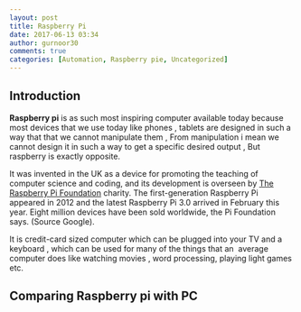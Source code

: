 ```yaml
---
layout: post
title: Raspberry Pi
date: 2017-06-13 03:34
author: gurnoor30
comments: true
categories: [Automation, Raspberry pie, Uncategorized]
---
```

<h2>Introduction</h2>
<strong>Raspberry pi</strong> is as such most inspiring computer available today because most devices that we use today like phones , tablets are designed in such a way that that we cannot manipulate them , From manipulation i mean we cannot design it in such a way to get a specific desired output , But raspberry is exactly opposite.
<p class="js_ad-mobile-dynamic js_ad-dynamic">It was invented in the UK as a device for promoting the teaching of computer science and coding, and its development is overseen by <a href="https://www.raspberrypi.org/about/" target="_blank" rel="noopener">The Raspberry Pi Foundation</a> charity. The first-generation Raspberry Pi appeared in 2012 and the latest Raspberry Pi 3.0 arrived in February this year. Eight million devices have been sold worldwide, the Pi Foundation says. (Source Google).</p>
<!--<img class="alignnone wp-image-81 size-full" src="https://www.singhgurnoor.com/wp-content/uploads/2017/06/rasp1.jpg" alt="rasp1" #width="2240" height="1831" /> -->

It is credit-card sized computer which can be plugged into your TV and a keyboard , which can be used for many of the things that an  average computer does like watching movies , word processing, playing light games etc.
<h2>Comparing Raspberry pi with PC</h2>
<!--- <img class="alignnone wp-image-91 size-full" src="https://www.singhgurnoor.com/wp-content/uploads/2017/06/rasp-2.png" alt="rasp 2" width="638" height="479" /> -- > 

So if we compare both , In Raspberry pi we can only download open-source operating system and the Ram , Graphics and processor of Raspberry pi is comparatively low as compare to that of personal computer which works completely fine for doing basic operations other than playing high end games like GTA V.
<h2>Basics of Raspberry pi</h2>
<!-- <img class="alignnone wp-image-105 size-full" src="https://www.singhgurnoor.com/wp-content/uploads/2017/06/rasp3.png" alt="rasp3" width="569" height="440" /> -- > 

We have HDMI port to connect raspberry pi it to monitor . We have a dedicated SD card slot for installing open-source operating system. Here we have  blue colored SD card in the picture, (in the latest version) integrated <strong>wifi</strong> and <strong>Bluetooth</strong>

<img class="alignnone wp-image-119 size-full" src="https://www.singhgurnoor.com/wp-content/uploads/2017/06/rasp4.jpg" alt="rasp4" width="2202" height="1652" />

We also have a camera for recording and a headphone jack using which we can listen to songs and it  can also be useful for any automation project. We also have a 26 pin <strong>GPIO </strong>(General Purpose I/O) which is used for carrying out  specific job from  Raspberry Pie.
<h2>Comparing Raspberry pie Models</h2>
<img class="alignnone wp-image-142 size-full" src="https://www.singhgurnoor.com/wp-content/uploads/2017/06/rasp7.png" alt="rasp7.png" width="638" height="479" />

There are basically two models
<ul>
 	<li><strong>Model A</strong></li>
 	<li><strong>Model B</strong></li>
</ul>
It cost around $25( <span class="_Tgc">₹</span> 1750) for Model A and $35 (<span class="_Tgc">₹</span> 2450) for Model B .

In Model A we don't have Ethernet connectivity unlike in Model B where we have a RJ45 connector.

Consumption for Power in Model A ( 1.5 W) is less then that of Model B (3.5W).
<h2>Why Raspberry Pi ?</h2>
<img class="alignnone wp-image-156 " src="https://www.singhgurnoor.com/wp-content/uploads/2017/06/start-with-why.jpg" alt="" width="417" height="230" />

If you are a amateur computer and electronics enthusiasts who want to build their own devices this is the best thing you can get at such low cost , its definitely a value for money thing for doing automation.

You can pretty much do anything which a low powered computer can do .

You can watch a movie, write a document, play basic games, and so on—it’s really up to you.

<img class="alignnone wp-image-178 size-full" src="https://www.singhgurnoor.com/wp-content/uploads/2017/06/hnpui7l30a9wnuiavrm4.gif" alt="hnpui7l30a9wnuiavrm4" width="800" height="450" />

(Source - Google)
<h2>Operating system in Raspberry Pi</h2>
Well there are many open source OS like
<ul>
 	<li>Raspbian- Official supported OS</li>
 	<li>Debian</li>
 	<li>Arch Linux</li>
 	<li>Fedora</li>
 	<li>Ubuntu Mate</li>
</ul>
which you can install on your Raspberry Pi but if you are beginner then Raspbian OS should be your 1st choice .To make it more simpler there is <strong>NOOBS ( New Out Of The Box Software). </strong>

NOOBS is a way to make setting up a Raspberry Pi for the first time <strong>much, much easier</strong>. You won’t need network access, and you won’t need to download any special imaging software. Just head to the <a href="https://www.raspberrypi.org/downloads/" target="_blank" rel="noopener">https://www.raspberrypi.org/downloads/</a>   page, grab a copy of the NOOBS zip file, and unpack it onto a freshly formatted 4GB (or larger) SD card. When you boot up for the first time, you’ll see a menu prompting you to install various OS's .

<strong>After installing OS you can run various linux commands on it.</strong>
<h2>Programming</h2>
By default it is  supporting python as the educational language. But you can use any language which can compile with ARM processor which is based on RISC architecture.

For Game Development we can use <strong>SCRATCH </strong>game maker

Below is screenshot from <strong>SCRATCH</strong>

<img class="alignnone wp-image-224 size-full" src="https://www.singhgurnoor.com/wp-content/uploads/2017/06/raspgame.png" alt="raspgame" width="728" height="546" />
<h2>GPIO - General purpose I/O</h2>
<img class="alignnone wp-image-235 size-full" src="https://www.singhgurnoor.com/wp-content/uploads/2017/06/gpio-pins-pi2.jpg" alt="gpio-pins-pi2" width="2306" height="481" />

These pins are a physical interface between the Pi and the outside world. At the simplest level, you can think of them as switches that you can turn on or off (input) or that the Pi can turn on or off (output). Of the 40 pins, 26 are GPIO pins and the others are power or ground pins

You can program the pins to interact in amazing ways with the real world. Inputs don't have to come from a physical switch; it could be input from a sensor or a signal from another computer or device, for example. The output can also do anything, from turning on an LED to sending a signal or data to another device. If the Raspberry Pi is on a network, you can control devices that are attached to it from anywhere** and those devices can send data back. Connectivity and control of physical devices over the internet is a powerful and exciting thing, and the Raspberry Pi is ideal for this.
<h2>Projects/Applications related to Raspberry Pi</h2>
<ul>
 	<li>Pi as a Media center</li>
 	<li>You can run web server on it</li>
 	<li>Can play light games</li>
 	<li>As a security camera</li>
</ul>
you can refer to <a href="http://nevonprojects.com/raspberry-pi-projects/" target="_blank" rel="noopener">this</a> link for further details related to Raspberry pi projects .
